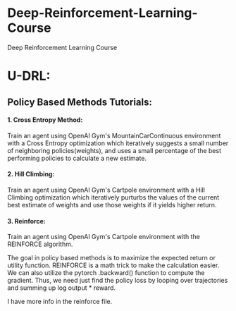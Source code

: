 
# Deep-Reinforcement-Learning-Course
Deep Reinforcement Learning Course


# U-DRL:


## Policy Based Methods Tutorials:

#### 1. Cross Entropy Method: 

Train an agent using OpenAI Gym's MountainCarContinuous environment with a Cross Entropy optimization which iteratively suggests a small number of neighboring policies(weights), and uses a small percentage 
of the best performing policies to calculate a new estimate.

#### 2. Hill Climbing: 

Train an agent using OpenAI Gym's Cartpole environment with a Hill Climbing optimization which iteratively purturbs the values of the current best estimate of weights and use those weights if it yields higher return.


#### 3. Reinforce:
  
Train an agent using OpenAI Gym's Cartpole environment with the REINFORCE algorithm.

The goal in policy based methods is to maximize the expected return or utility function. REINFORCE is a math trick to make the calculation easier.
We can also utilize the pytorch .backward() function to compute the gradient. Thus, we need just find the policy loss by looping over trajectories and 
summing up log output * reward.

I have more info in the reinforce file.













